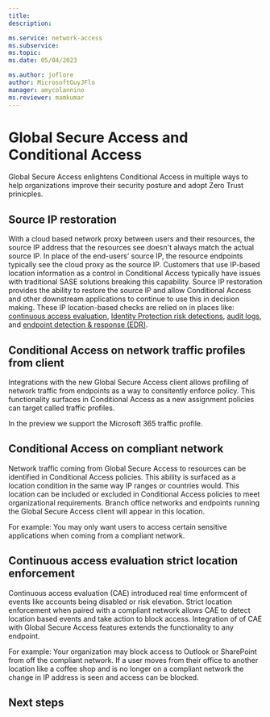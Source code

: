 ```yaml
---
title: 
description: 

ms.service: network-access
ms.subservice: 
ms.topic: 
ms.date: 05/04/2023

ms.author: joflore
author: MicrosoftGuyJFlo
manager: amycolannino
ms.reviewer: mamkumar
---
```

# Global Secure Access and Conditional Access

Global Secure Access enlightens Conditional Access in multiple ways to help organizations improve their security posture and adopt Zero Trust prinicples.

## Source IP restoration

With a cloud based network proxy between users and their resources, the source IP address that the resources see doesn't always match the actual source IP. In place of the end-users’ source IP, the resource endpoints typically see the cloud proxy as the source IP. Customers that use IP-based location information as a control in Conditional Access typically have issues with traditional SASE solutions breaking this capability. Source IP restoration provides the ability to restore the source IP and allow Conditional Access and other downstream applications to continue to use this in decision making. These IP location-based checks are relied on in places like: [continuous access evaluation](/azure/active-directory/conditional-access/concept-continuous-access-evaluation), [Identity Protection risk detections](/azure/active-directory/identity-protection/concept-identity-protection-risks), [audit logs](/azure/active-directory/reports-monitoring/concept-sign-ins), and [endpoint detection & response (EDR)](/microsoft-365/security/defender-endpoint/overview-endpoint-detection-response).

## Conditional Access on network traffic profiles from client

Integrations with the new Global Secure Access client allows profiling of network traffic from endpoints as a way to consitently enforce policy. This functionality surfaces in Conditional Access as a new assignment policies can target called traffic profiles. 

In the preview we support the Microsoft 365 traffic profile.

## Conditional Access on compliant network

Network traffic coming from Global Secure Access to resources can be identified in Conditional Access policies. This ability is surfaced as a location condition in the same way IP ranges or countries would. This location can be included or excluded in Conditional Access policies to meet organizational requirements. Branch office networks and endpoints running the Global Secure Access client will appear in this location.

For example: You may only want users to access certain sensitive applications when coming from a compliant network.

## Continuous access evaluation strict location enforcement

Continuous access evaluation (CAE) introduced real time enformcent of events like accounts being disabled or risk elevation. Strict location enforcement when paired with a compliant network allows CAE to detect location based events and take action to block access. Integration of of CAE with Global Secure Access features extends the functionality to any endpoint.

For example: Your organization may block access to Outlook or SharePoint from off the compliant network. If a user moves from their office to another location like a coffee shop and is no longer on a compliant network the change in IP address is seen and access can be blocked.

## Next steps
